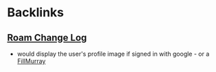 
# Backlinks
## [Roam Change Log](<Roam Change Log.md>)
-  would display the user's profile image if signed in with google - or a [FillMurray](<FillMurray.md>)

